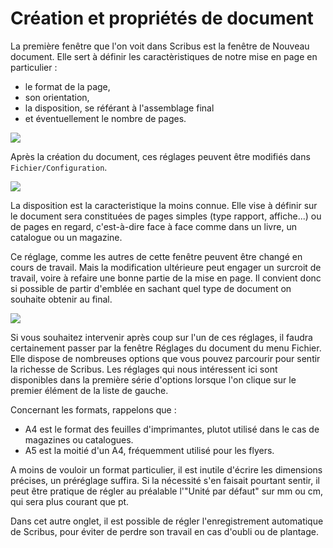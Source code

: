 # Création et propriétés de document

La première fenêtre que l'on voit dans Scribus est la fenêtre de Nouveau document. Elle sert à définir les caractèristiques de notre mise en page en particulier :
- le format de la page,
- son orientation,
- la disposition, se référant à l'assemblage final
- et éventuellement le nombre de pages.

![](new-document-fr.png)

Après la création du document, ces réglages peuvent être modifiés dans `Fichier/Configuration`.

![](settings-document-fr.png)

La disposition est la caracteristique la moins connue. Elle vise à définir sur le document sera constituées de pages simples (type rapport, affiche...) ou de pages en regard, c'est-à-dire face à face comme dans un livre, un catalogue ou un magazine.

Ce réglage, comme les autres de cette fenêtre peuvent être changé en cours de travail. Mais la modification ultérieure peut engager un surcroit de travail, voire à refaire une bonne partie de la mise en page. Il convient donc si possible de partir d'emblée en sachant quel type de document on souhaite obtenir au final.

![](settings-automatic-save-fr.png)

Si vous souhaitez intervenir après coup sur l'un de ces réglages, il faudra certainement passer par la fenêtre Réglages du document du menu Fichier. Elle dispose de nombreuses options que vous pouvez parcourir pour sentir la richesse de Scribus. Les réglages qui nous intéressent ici sont disponibles dans la première série d'options lorsque l'on clique sur le premier élément de la liste de gauche.

Concernant les formats, rappelons que :

- A4 est le format des feuilles d'imprimantes, plutot utilisé dans le cas de magazines ou catalogues.
- A5 est la moitié d'un A4, fréquemment utilisé pour les flyers.

A moins de vouloir un format particulier, il est inutile d'écrire les dimensions précises, un préréglage suffira. Si la nécessité s'en faisait pourtant sentir, il peut être pratique de régler au préalable l'"Unité par défaut" sur mm ou cm, qui sera plus courant que pt.

Dans cet autre onglet, il est possible de régler l'enregistrement automatique de Scribus, pour éviter de perdre son travail en cas d'oubli ou de plantage.
